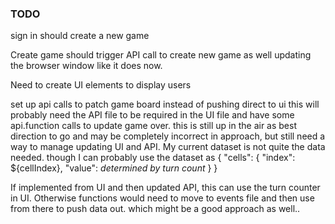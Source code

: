 ### TODO

sign in should create a new game

Create game should trigger API call to create new game as well updating the browser window like it does now.

Need to create UI elements to display users

set up api calls to patch game board instead of pushing direct to ui this will probably need the API file to be required in the UI file and have some api.function calls to update game over. this is still up in the air as best direction to go and may be completely incorrect in approach, but still need a way to manage updating UI and API. My current dataset is not quite the data needed. though I can probably use the dataset as
{
"cells": {
  "index": ${cellIndex},
  "value": *determined by turn count*
  }
}

If implemented from UI and then updated API, this can use the turn counter in UI. Otherwise functions would need to move to events file and then use from there to push data out. which might be a good approach as well..
